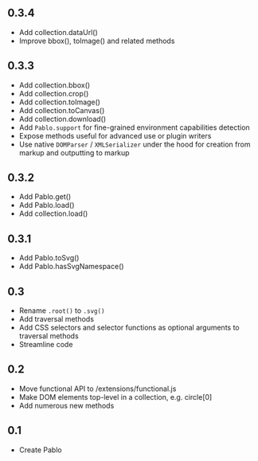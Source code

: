 ## 0.3.4
* Add collection.dataUrl()
* Improve bbox(), toImage() and related methods


## 0.3.3
* Add collection.bbox()
* Add collection.crop()
* Add collection.toImage()
* Add collection.toCanvas()
* Add collection.download()
* Add `Pablo.support` for fine-grained environment capabilities detection
* Expose methods useful for advanced use or plugin writers
* Use native `DOMParser` / `XMLSerializer` under the hood for creation from markup and outputting to markup


## 0.3.2
* Add Pablo.get()
* Add Pablo.load()
* Add collection.load()


## 0.3.1
* Add Pablo.toSvg()
* Add Pablo.hasSvgNamespace()


## 0.3
* Rename `.root()` to `.svg()`
* Add traversal methods
* Add CSS selectors and selector functions as optional arguments to traversal methods
* Streamline code


## 0.2
* Move functional API to /extensions/functional.js
* Make DOM elements top-level in a collection, e.g. circle\[0\]
* Add numerous new methods


## 0.1
* Create Pablo
